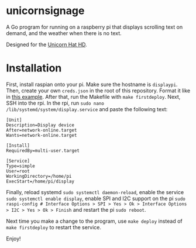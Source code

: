 # unicornsignage
A Go program for running on a raspberry pi that displays scrolling text on demand, and the weather when there is no text.

Designed for the [Unicorn Hat HD](https://shop.pimoroni.com/products/unicorn-hat-hd?variant=42496126730).

# Installation

First, install raspian onto your pi. Make sure the hostname is ```displaypi```. 
Then, create your own ```creds.json``` in the root of this repository. Format it like in [this example](/credexample.json). 
After that, run the Makefile with ```make firstdeploy```. 
Next, SSH into the rpi. In the rpi, run ```sudo nano /lib/systemd/system/display.service``` and paste the following text:

```
[Unit]
Description=Display device
After=network-online.target
Wants=network-online.target

[Install]
RequiredBy=multi-user.target

[Service]
Type=simple
User=root
WorkingDirectory=/home/pi
ExecStart=/home/pi/display
```
Finally, reload systemd ```sudo systemctl daemon-reload```, enable the service ```sudo systemctl enable display```, enable SPI and I2C support on the pi ```sudo raspi-config # Interface Options > SPI > Yes > Ok > Interface Options > I2C > Yes > Ok > Finish``` and restart the pi ```sudo reboot```.

Next time you make a change to the program, use ```make deploy``` instead of ```make firstdeploy``` to restart the service.

Enjoy!

